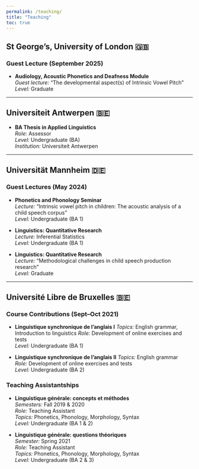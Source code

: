 ```yaml
---
permalink: /teaching/
title: "Teaching"
toc: true
---
```


## St George’s, University of London 🇬🇧

### Guest Lecture (September 2025)

- **Audiology, Acoustic Phonetics and Deafness Module**  
  *Guest lecture:* “The developmental aspect(s) of Intrinsic Vowel Pitch”  
  *Level:* Graduate  

---

## Universiteit Antwerpen 🇧🇪

- **BA Thesis in Applied Linguistics**  
  *Role:* Assessor  
  *Level:* Undergraduate (BA)  
  *Institution:* Universiteit Antwerpen

---

## Universität Mannheim 🇩🇪

### Guest Lectures (May 2024)

- **Phonetics and Phonology Seminar**  
  *Lecture:* “Intrinsic vowel pitch in children: The acoustic analysis of a child speech corpus”  
  *Level:* Undergraduate (BA 1)

- **Linguistics: Quantitative Research**  
  *Lecture:* Inferential Statistics  
  *Level:* Undergraduate (BA 1)

- **Linguistics: Quantitative Research**  
  *Lecture:* “Methodological challenges in child speech production research”  
  *Level:* Graduate

---

## Université Libre de Bruxelles 🇧🇪

### Course Contributions (Sept–Oct 2021)

- **Linguistique synchronique de l’anglais I**
  *Topics:* English grammar, Introduction to linguistics
  *Role:* Development of online exercises and tests  
  *Level:* Undergraduate (BA 1)

- **Linguistique synchronique de l’anglais II**
  *Topics:* English grammar  
  *Role:* Development of online exercises and tests  
  *Level:* Undergraduate (BA 2)

### Teaching Assistantships

- **Linguistique générale: concepts et méthodes**  
  *Semesters:* Fall 2019 & 2020  
  *Role:* Teaching Assistant  
  *Topics:* Phonetics, Phonology, Morphology, Syntax  
  *Level:* Undergraduate (BA 1 & 2)

- **Linguistique générale: questions théoriques**  
  *Semester:* Spring 2021  
  *Role:* Teaching Assistant  
  *Topics:* Phonetics, Phonology, Morphology, Syntax  
  *Level:* Undergraduate (BA 2 & 3)
